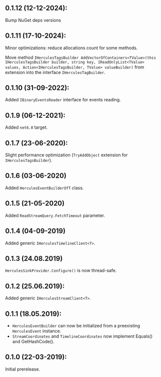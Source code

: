 ## 0.1.12 (12-12-2024): 

Bump NuGet deps versions

## 0.1.11 (17-10-2024):

Minor optimizations: reduce allocations count for some methods.

Move method `IHerculesTagsBuilder AddVectorOfContainers<TValue>(this IHerculesTagsBuilder builder, string key, IReadOnlyList<TValue> values, Action<IHerculesTagsBuilder, TValue> valueBuilder)` from extension into the interface `IHerculesTagBuilder`. 

## 0.1.10 (31-09-2022):

Added `IBinaryEventsReader` interface for events reading.

## 0.1.9 (06-12-2021):

Added `net6.0` target.

## 0.1.7 (23-06-2020):

Slight performance optimization (`TryAddObject` extension for `IHerculesTagsBuilder`).

## 0.1.6 (03-06-2020)

Added `HerculesEventBuilderOfT` class.

## 0.1.5 (21-05-2020)

Added `ReadStreamQuery.FetchTimeout` parameter.

## 0.1.4 (04-09-2019)

Added generic `IHerculesTimelineClient<T>`.

## 0.1.3 (24.08.2019)

`HerculesSinkProvider.Configure()` is now thread-safe.

## 0.1.2 (25.06.2019):

Added generic `IHerculesStreamClient<T>`.

## 0.1.1 (18.05.2019):

* `HerculesEventBuilder` can now be initialized from a preexisting `HerculesEvent` instance.
* `StreamCoordinates` and `TimelineCoordinates` now implement Equals() and GetHashCode().

## 0.1.0 (22-03-2019): 

Initial prerelease.
